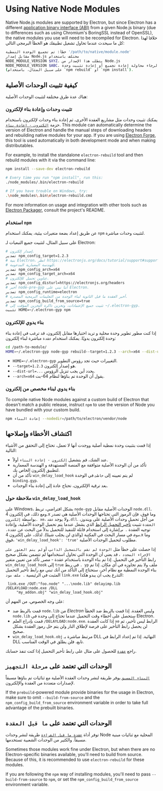 # Using Native Node Modules

Native Node.js modules are supported by Electron, but since Electron has a different [application binary interface (ABI)](https://en.wikipedia.org/wiki/Application_binary_interface) from a given Node.js binary (due to differences such as using Chromium's BoringSSL instead of OpenSSL), the native modules you use will need to be recompiled for Electron. خلافا لهذا كل ما سيحدث عندما تحاول تشغيل تطبيقك هو الخطأ البرمجي التالي:

```sh
خطأ: تم تجميع الوحدة النمطية '/path/to/native/module.node'
مقابل إصدار Node.js مختلف باستخدام
NODE_MODULE_VERSION $XYZ. يتطلب هذا الإصدار من Node.js
NODE_MODULE_VERSION $ABC. الرجاء محاولة إعادة تجميع أو إعادة تثبيت وحدة
(على سبيل المثال، باستخدام `npm rebuild` أو `npm install`).
```

## كيفية تثبيت الوحدات الأصلية

هناك عدة طرق مختلفة لتثبيت الوحدات الأصلية:

### تثبيت وحدات وإعادة بناء لإلكترون

يمكنك تثبيت وحدات مثل مشاريع العقدة الأخرى، ثم إعادة بناء وحدات لإلكترون باستخدام حزمة [`إلكترون - إعادة بناء`](https://github.com/electron/electron-rebuild). This module can automatically determine the version of Electron and handle the manual steps of downloading headers and rebuilding native modules for your app. If you are using [Electron Forge](https://electronforge.io/), this tool is used automatically in both development mode and when making distributables.

For example, to install the standalone `electron-rebuild` tool and then rebuild modules with it via the command line:

```sh
npm install --save-dev electron-rebuild

# Every time you run "npm install", run this:
./node_modules/.bin/electron-rebuild

# If you have trouble on Windows, try:
.\node_modules\.bin\electron-rebuild.cmd
```

For more information on usage and integration with other tools such as [Electron Packager](https://github.com/electron/electron-packager), consult the project's README.

### استخدام `npm`

عن طريق إعداد بضعة متغيرات بيئية، يمكنك استخدام `npm` لتثبيت وحدات مباشرة.

على سبيل المثال، لتثبيت جميع التبعيات لـ Electron:

```sh
# إصدار إلكترون.
تصدير npm_config_target=1.2.3
# بنية Electron، انظر https://electronjs.org/docs/tutorial/support#supported-platforms
# للهندسة المعمارية المدعومة.
تصدير npm_config_arch=x64
تصدير npm_config_target_arch=x64
# عناوين تحميل للإلكترون.
تصدير npm_config_disturl=https://electronjs.org/headers
# أخبر node-pre-gyp أننا نبني على Electron.
تصدير npm_config_runtime=electron
# أخبر العقدة ما قبل الثانوية لبناء الوحدة من التعليمات البرمجية المصدرة.
تصدير npm_config_build_from_source=true
# تثبيت جميع الإعتمادات، وتخزين ذاكرة التخزين المؤقت إلى ~/.electron-gyp.
تثبيت HOME=~/.electron-gyp npm
```

### بناء يدوي للإلكترون

إذا كنت مطور تطوير وحدة محلية و تريد اختبارها مقابل إلكترون، قد ترغب في إعادة بناء وحدة إلكترون يدويًا. يمكنك استخدام `عقدة` مباشرة لبناء إلكترون:

```sh
cd /path-to-module/
HOME=~/.electron-gyp node-gyp rebuild--target=1.2.3 --arch=x64 --dist-url=https://electronjs.org/headers
```

* `HOME=~/.electron-gyp` التغييرات حيث تجد رؤوس التطوير.
* `--target=1.2.3` هو إصدار إلكترون.
* `--dist-url=...` يحدد أين يجب تنزيل الرؤوس.
* `--arch=x64` يقول أن الوحدة تم بناؤها لنظام 64-بت.

### بناء يدوي لبناء مخصص من إلكترون

To compile native Node modules against a custom build of Electron that doesn't match a public release, instruct `npm` to use the version of Node you have bundled with your custom build.

```sh
npm إعادة البناء --nodedir=/path/to/electron/vendor/node
```

## اكتشاف الأخطاء وإصلاحها

إذا قمت بتثبيت وحدة نمطية أصلية ووجدت أنها لا تعمل، تحتاج إلى التحقق من الأشياء التالية:

* عند الشك، قم بتشغيل `إلكترون - إعادة البناء` أولاً.
* تأكد من أن الوحدة الأصلية متوافقة مع المنصة المستهدفة و الهندسة المعمارية لتطبيق إلكترون الخاص بك.
* تأكد من أن `win_delay_load_hook` لم يتم تعيينه إلى `خاطئ` في الوحدة `binding.gyp`.
* بعد ترقية الإلكترون، تحتاج عادة إلى إعادة بناء الوحدات.

### ملاحظة حول `win_delay_load_hook`

على Windows، بشكل افتراضي، تربط `node-gyp` الوحدات الأصلية مقابل `node.dll`. ومع ذلك، في إلكترون 4.x وما فوق، فإن الرموز التي تحتاجها الوحدات الأصلية هي تصدر بواسطة `إلكترون. xe`، ولا يوجد `عقد.dll`. من أجل تحميل وحدات الأصلية على ويندوز، `العقدة` تثبيت [تأخير التحميل الرابط](https://msdn.microsoft.com/en-us/library/z9h1h6ty.aspx) الذي يشغل عندما يتم تحميل الوحدة الأصلية، وإعادة توجيه العقدة `. س` إشارة إلى استخدام قابلة للتنفيذ للتحميل بدلاً من البحث عن `عقدة. سوف` في مسار البحث في المكتبة (والذي لن يجلب شيئا). لذلك، على إلكترون 4.x وما فوق، `'win_delay_load_hook': 'true'` مطلوب لتحميل الوحدات الأصلية.

إذا حصلت على خطأ مثل `الوحدة لم تقم بالتسجيل الذاتي`، أو `لم يتم العثور على الإجراء المحدد
`، قد يعني أن الوحدة التي تحاول استخدامها لم تتضمن بشكل صحيح رابط التأخير في التحميل.  إذا تم بناء الوحدة باستخدام عقدة - مصر, تأكد من تعيين متغير `win_delay_load_hook` إلى `true` في ربط `. yp` ملف ولا يتم تجاوزه في أي مكان.  إذا تم بناء الوحدة النمطية مع نظام آخر، ستحتاج إلى التأكد من أنك تبني مع رابط تأخير التحميل المثبت في الرئيسية `. ملف مود` `link.exe` التذرع يجب أن يبدو هكذا:

```plaintext
 link.exe /OUT:"foo.node" "...\node.lib" delayimp.lib /DELAYLOAD:node.exe /DLL
     "my_addon.obj" "win_delay_load_hook.obj"
```

على وجه الخصوص، من المهم أن:

* قمت بالربط ضد `node.lib` من _Electron_ وليس العقدة. إذا قمت بالربط ضد الخطأ `node.lib` ستحصل على أخطاء وقت التحميل عندما تحتاج إلى وحدة في Electron.
* قمت بإدراج العلم `/DELAYLOAD:node.exe`. إذا كانت العقدة `xe` الرابط ليس تأخير، ثم لن يحصل رابط التأخير على فرصة لإطلاق النار ولن يتم حل رموز العقدة بشكل صحيح.
* `win_delay_load_hook.obj` مرتبط مباشرة بـ DLL النهائية. إذا تم إعداد الرابط في DLL تابع، فلن يطلق في الوقت المناسب.

راجع [`عقدة`](https://github.com/nodejs/node-gyp/blob/e2401e1395bef1d3c8acec268b42dc5fb71c4a38/src/win_delay_load_hook.cc) للحصول على مثال على رابط تأخير التحميل إذا كنت تنفذ حسابك.

## الوحدات التي تعتمد على `مرحلة التجهيز`

[`البناء المسبق`](https://github.com/prebuild/prebuild) يوفر طريقة لنشر وحدات العقدة الأصلية مع ثنائيات تم بناؤها مسبقاً لإصدارات متعددة من العقدة والإلكترون.

If the `prebuild`-powered module provide binaries for the usage in Electron, make sure to omit `--build-from-source` and the `npm_config_build_from_source` environment variable in order to take full advantage of the prebuilt binaries.

## الوحدات التي تعتمد على `ما قبل العقدة`

توفر أداة [`عقدة ما قبل القراءة`](https://github.com/mapbox/node-pre-gyp) طريقة لنشر وحدات Node المحلية مع ثنائيات مبنية مسبقاً. والكثير من الوحدات الشعبية تستخدمها.

Sometimes those modules work fine under Electron, but when there are no Electron-specific binaries available, you'll need to build from source. Because of this, it is recommended to use `electron-rebuild` for these modules.

If you are following the `npm` way of installing modules, you'll need to pass `--build-from-source` to `npm`, or set the `npm_config_build_from_source` environment variable.
